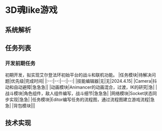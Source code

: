 # 3D魂like游戏
## 系统解析
## 任务列表
### 开发前期任务
初期开发，拟实现艾尔登法环初始平台的战斗和联机功能。
|任务模块|待解决问题|优先级|完成时间|
|:--:|--:|--:|--:|
|技能编辑器|无|无|2024.4.15|
|Camera|抖动和自动避障|急急急||
|动画模块|Animancer的动画混合，过渡，IK的研究|急|
|战斗模块|角色组件，敌人组件编写，战斗细节|急急急|
|网络模块|Socket状态同步实现|急急|
|任务模块|Editor编写任务的流程图，通过流程图建立游戏流程|急急|
|背包模块|||
            
## 技术实现
